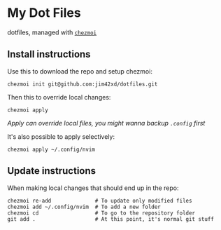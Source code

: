 # My Dot Files

dotfiles, managed with [`chezmoi`](https://github.com/twpayne/chezmoi)

## Install instructions

Use this to download the repo and setup chezmoi:

```shell
chezmoi init git@github.com:jim42xd/dotfiles.git
```

Then this to override local changes:

```shell
chezmoi apply
```

_Apply can override local files, you might wanna backup `.config` first_

It's also possible to apply selectively:

```shell
chezmoi apply ~/.config/nvim
```

## Update instructions

When making local changes that should end up in the repo:

```shell
chezmoi re-add              # To update only modified files
chezmoi add ~/.config/nvim  # To add a new folder
chezmoi cd                  # To go to the repository folder
git add .                   # At this point, it's normal git stuff
```
